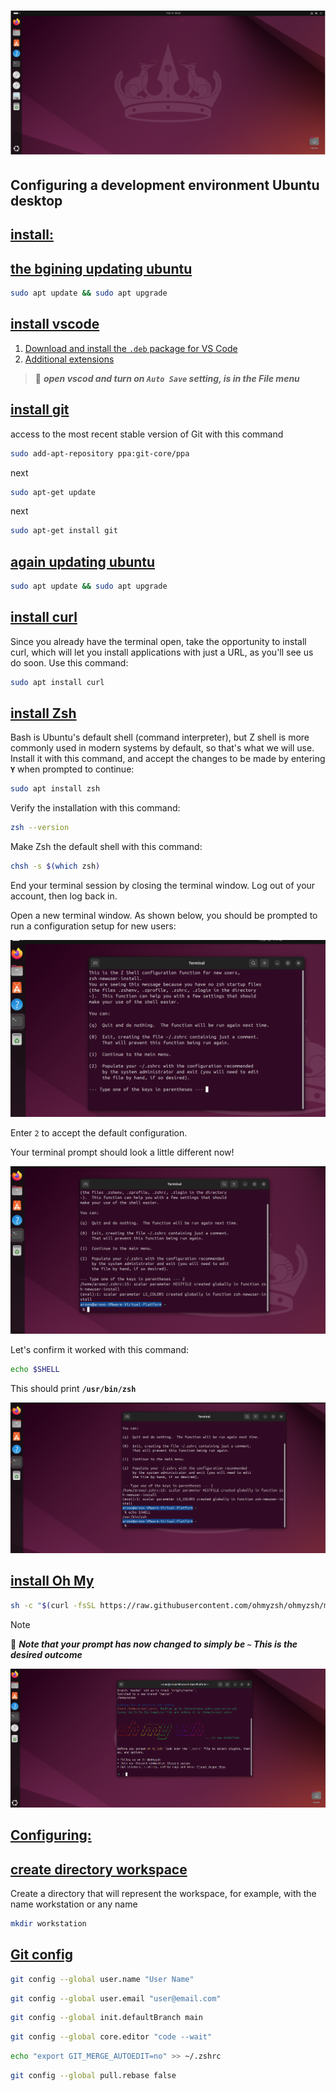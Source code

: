 # ![install - 2025](/Assets/images/ubuntu-desktop.png)

## Configuring a development environment Ubuntu desktop

## [install:](ubuntu-desktop.md)

## [the bgining updating ubuntu](ubuntu-desktop.md)

```bash
sudo apt update && sudo apt upgrade
```

## [install vscode](ubuntu-desktop.md)

1. [Download and install the `.deb` package for VS Code](https://code.visualstudio.com/)
2. [Additional extensions](Extensions.md)

> 📌 ***open vscod and turn on `Auto Save` setting, is in the File menu***

## [install git](ubuntu-desktop.md)

access to the most recent stable version of Git with this command

```sh
sudo add-apt-repository ppa:git-core/ppa
```

next

```sh
sudo apt-get update
```

next

```sh
sudo apt-get install git
```

## [again updating ubuntu](ubuntu-desktop.md)

```bash
sudo apt update && sudo apt upgrade
```

## [install curl](ubuntu-desktop.md)

Since you already have the terminal open, take the opportunity to install curl, which will let you install applications with just a URL, as you'll see us do soon. Use this command:

```bash
sudo apt install curl
```

## [install Zsh](ubuntu-desktop.md)

Bash is Ubuntu's default shell (command interpreter), but Z shell is more commonly used in modern systems by default, so that's what we will use. Install it with this command, and accept the changes to be made by entering **`Y`** when prompted to continue:

```bash
sudo apt install zsh
```

Verify the installation with this command:

```bash
zsh --version
```

Make Zsh the default shell with this command:

```bash
chsh -s $(which zsh)
```

End your terminal session by closing the terminal window. Log out of your account, then log back in.

Open a new terminal window. As shown below, you should be prompted to run a configuration setup for new users:

![The terminal after installing `zsh`.](/Assets/images/terminal-u.png)

Enter `2` to accept the default configuration.

Your terminal prompt should look a little different now!

![zsh in action!](/Assets/images/terminal-2.png)

Let's confirm it worked with this command:

```bash
echo $SHELL
```

This should print **`/usr/bin/zsh`**

![zsh in action!](/Assets/images/terminal-3.png)

## [install Oh My](ubuntu-desktop.md)

```bash
sh -c "$(curl -fsSL https://raw.githubusercontent.com/ohmyzsh/ohmyzsh/master/tools/install.sh)"
```

>[!NOTE]
> 📌 ***Note that your prompt has now changed to simply be `~` This is the desired outcome***

![oh my zsh!](/Assets/images/Oh-My-Zsh.png)

## [Configuring:](ubuntu-desktop.md)

## [create directory workspace](ubuntu-desktop.md)

Create a directory that will represent the workspace, for example, with the name workstation or any name

```sh
mkdir workstation
```

## [Git config](ubuntu-desktop.md)

```bash
git config --global user.name "User Name"
```

```bash
git config --global user.email "user@email.com"
```

```bash
git config --global init.defaultBranch main
```

```bash
git config --global core.editor "code --wait"
```

```bash
echo "export GIT_MERGE_AUTOEDIT=no" >> ~/.zshrc
```

```bash
git config --global pull.rebase false
```

<!--
## step 5

[Configuring a .gitignore global file](../Assets/gitignore_global.md)

## step 6

[Setting up and preparing the programming language environment](../Programming-Language-Environment/README.md)

>[!NOTE]
> 📌 ***setup to start developing in ubuntu has done***
-->